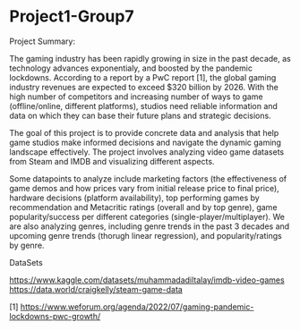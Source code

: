 # Project1-Group7

Project Summary:

The gaming industry has been rapidly growing in size in the past decade, as technology advances exponentialy, and boosted by the pandemic lockdowns. According to a report by a PwC report [1], the global gaming industry revenues are expected to exceed $320 billion by 2026. With the high number of competitors and increasing number of ways to game (offline/online, different platforms), studios need reliable information and data on which they can base their future plans and strategic decisions. 

The goal of this project is to provide concrete data and analysis that help game studios make informed decisions and navigate the dynamic gaming landscape effectively. The project involves analyzing video game datasets from Steam and IMDB and visualizing different aspects.

Some datapoints to analyze include marketing factors (the effectiveness of game demos and how prices vary from initial release price to final price), hardware decisions (platform availability), top performing games by recommendation and Metacritic ratings (overall and by top genre), game popularity/success per different categories (single-player/multiplayer). We are also analyzing genres, including genre trends in the past 3 decades and upcoming genre trends (thorugh linear regression), and popularity/ratings by genre.


DataSets

https://www.kaggle.com/datasets/muhammadadiltalay/imdb-video-games<br>
https://data.world/craigkelly/steam-game-data

[1] https://www.weforum.org/agenda/2022/07/gaming-pandemic-lockdowns-pwc-growth/
